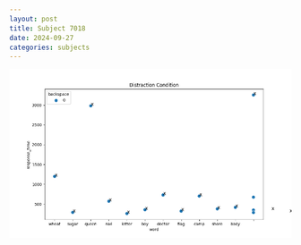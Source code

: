 ```yaml
---
layout: post
title: Subject 7018
date: 2024-09-27
categories: subjects
---
```


![](data/7018/run-1/7018_rt_acc_fuzzy_delay.png)
